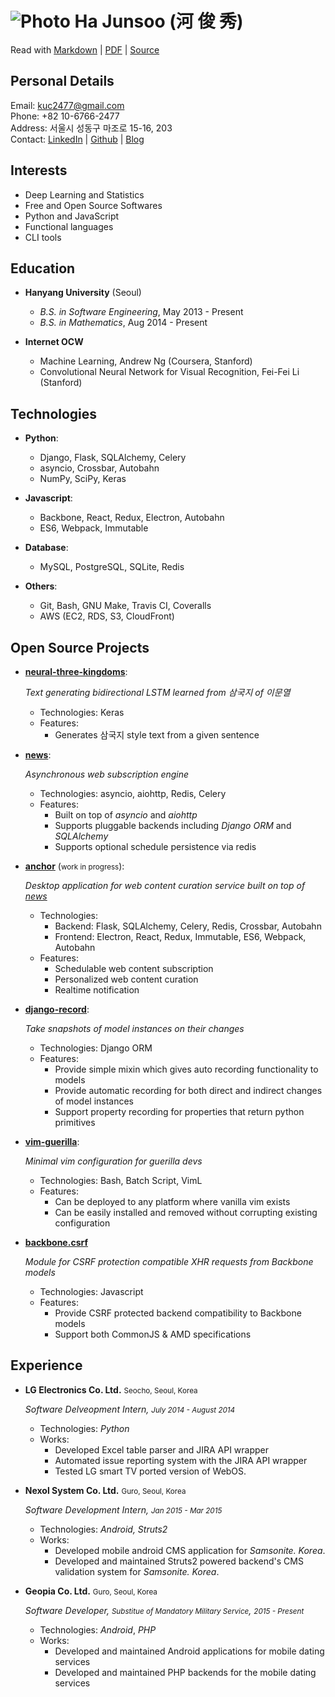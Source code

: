 ![Photo](https://en.gravatar.com/userimage/88915015/2c6d5786d2b480927676688336d80102.jpg?size=110)  Ha Junsoo (河 俊 秀)
========================================================================================================================

Read with [Markdown](https://raw.github.com/kuc2477/resume/gh-pages/index.md) | [PDF](https://raw.github.com/kuc2477/resume/gh-pages/index.pdf) | [Source](http://github.com/kuc2477/resume)


Personal Details
---------------
Email:      kuc2477@gmail.com   
Phone:      +82 10-6766-2477  
Address:    서울시 성동구 마조로 15-16, 203  
Contact:    [LinkedIn](https://www.linkedin.com/in/junsoo-ha-769a89bb?trk=hp-identity-name) | [Github](https://github.com/kuc2477) | [Blog](http://hajunsoo.org)


Interests
---------
- Deep Learning and Statistics
- Free and Open Source Softwares
- Python and JavaScript
- Functional languages
- CLI tools


Education
---------

* **Hanyang University** (Seoul)

    - *B.S. in Software Engineering*, May 2013 - Present
    - *B.S. in Mathematics*, Aug 2014 - Present


* **Internet OCW**

    - Machine Learning, Andrew Ng (Coursera, Stanford)
    - Convolutional Neural Network for Visual Recognition, Fei-Fei Li (Stanford)


Technologies
------------

* **Python**: 
    * Django, Flask, SQLAlchemy, Celery
    * asyncio, Crossbar, Autobahn 
    * NumPy, SciPy, Keras

* **Javascript**: 
    * Backbone, React, Redux, Electron, Autobahn
    * ES6, Webpack, Immutable

* **Database**: 
    * MySQL, PostgreSQL, SQLite, Redis

* **Others**: 
    * Git, Bash, GNU Make, Travis CI, Coveralls
    * AWS (EC2, RDS, S3, CloudFront)


Open Source Projects
---------------------

*   **[neural-three-kingdoms](https://github.com/kuc2477/neural-three-kingdoms)**:

    *Text generating bidirectional LSTM learned from 삼국지 of 이문열*

    - Technologies: Keras
    - Features: 
        - Generates 삼국지 style text from a given sentence

*   **[news](https://github.com/kuc2477/news)**:

    *Asynchronous web subscription engine*

    - Technologies: asyncio, aiohttp, Redis, Celery
    - Features:
        - Built on top of *asyncio* and *aiohttp*
        - Supports pluggable backends including *Django ORM* and *SQLAlchemy*
        - Supports optional schedule persistence via redis


*   **[anchor](https://github.com/kuc2477/anchor-frontend-pc)** (<small>work in progress</small>):

    *Desktop application for web content curation service built on top of [news](https://github.com/kuc2477/news)*

    - Technologies: 
        - Backend: Flask, SQLAlchemy, Celery, Redis, Crossbar, Autobahn
        - Frontend: Electron, React, Redux, Immutable, ES6, Webpack, Autobahn
    - Features:
        - Schedulable web content subscription
        - Personalized web content curation
        - Realtime notification

*   **[django-record](https://github.com/kuc2477/django-record)**:

    *Take snapshots of model instances on their changes*

    - Technologies: Django ORM
    - Features:
        - Provide simple mixin which gives auto recording functionality to models
        - Provide automatic recording for both direct and indirect changes of model instances
        - Support property recording for properties that return python primitives


* **[vim-guerilla](https://github.com/kuc2477/vim-guerilla)**:

    *Minimal vim configuration for guerilla devs*

    - Technologies: Bash, Batch Script, VimL
    - Features:
        - Can be deployed to any platform where vanilla vim exists
        - Can be easily installed and removed without corrupting existing configuration

* **[backbone.csrf](https://github.com/kuc2477/backbone.csrf)**

    *Module for CSRF protection compatible XHR requests from Backbone models*

    - Technologies: Javascript
    - Features:
        - Provide CSRF protected backend compatibility to Backbone models
        - Support both CommonJS & AMD specifications


Experience
-----------

*   **LG Electronics Co. Ltd.** <small>Seocho, Seoul, Korea</small>

    *Software Delveopment Intern, <small>July 2014 - August 2014</small>*

    - Technologies: *Python*
    - Works:
        -   Developed Excel table parser and JIRA API wrapper
        -   Automated issue reporting system with the JIRA API wrapper
        -   Tested LG smart TV ported version of WebOS.

*   **Nexol System Co. Ltd.** <small>Guro, Seoul, Korea</small>

    *Software Development Intern, <small>Jan 2015 - Mar 2015</small>*

    - Technologies: *Android,* *Struts2*
    - Works:
        -   Developed mobile android CMS application for *Samsonite. Korea*.
        -   Developed and maintained Struts2 powered backend's CMS validation system for *Samsonite. Korea*.

*   **Geopia Co. Ltd.** <small>Guro, Seoul, Korea</small> 

    *Software Developer, <small>Substitue of Mandatory Military Service</small>, <small>2015 - Present</small>*

    - Technologies: *Android*, *PHP*
    - Works:
        -   Developed and maintained Android applications for mobile dating services
        -   Developed and maintained PHP backends for the mobile dating services
